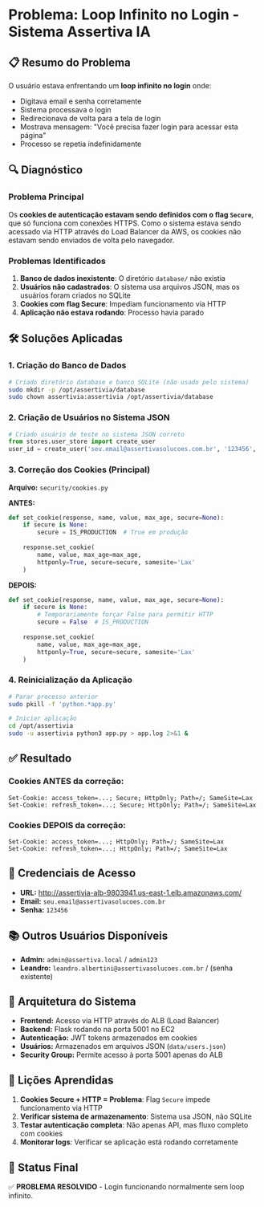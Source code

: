 # Problema: Loop Infinito no Login - Sistema Assertiva IA

## 📋 Resumo do Problema

O usuário estava enfrentando um **loop infinito no login** onde:
- Digitava email e senha corretamente
- Sistema processava o login
- Redirecionava de volta para a tela de login
- Mostrava mensagem: "Você precisa fazer login para acessar esta página"
- Processo se repetia indefinidamente

## 🔍 Diagnóstico

### Problema Principal
Os **cookies de autenticação estavam sendo definidos com o flag `Secure`**, que só funciona com conexões HTTPS. Como o sistema estava sendo acessado via HTTP através do Load Balancer da AWS, os cookies não estavam sendo enviados de volta pelo navegador.

### Problemas Identificados

1. **Banco de dados inexistente**: O diretório `database/` não existia
2. **Usuários não cadastrados**: O sistema usa arquivos JSON, mas os usuários foram criados no SQLite
3. **Cookies com flag Secure**: Impediam funcionamento via HTTP
4. **Aplicação não estava rodando**: Processo havia parado

## 🛠️ Soluções Aplicadas

### 1. Criação do Banco de Dados
```bash
# Criado diretório database e banco SQLite (não usado pelo sistema)
sudo mkdir -p /opt/assertivia/database
sudo chown assertivia:assertivia /opt/assertivia/database
```

### 2. Criação de Usuários no Sistema JSON
```python
# Criado usuário de teste no sistema JSON correto
from stores.user_store import create_user
user_id = create_user('seu.email@assertivasolucoes.com.br', '123456', 'admin', 'Usuário Teste')
```

### 3. Correção dos Cookies (Principal)
**Arquivo:** `security/cookies.py`

**ANTES:**
```python
def set_cookie(response, name, value, max_age, secure=None):
    if secure is None:
        secure = IS_PRODUCTION  # True em produção
    
    response.set_cookie(
        name, value, max_age=max_age, 
        httponly=True, secure=secure, samesite='Lax'
    )
```

**DEPOIS:**
```python
def set_cookie(response, name, value, max_age, secure=None):
    if secure is None:
        # Temporariamente forçar False para permitir HTTP
        secure = False  # IS_PRODUCTION
    
    response.set_cookie(
        name, value, max_age=max_age, 
        httponly=True, secure=secure, samesite='Lax'
    )
```

### 4. Reinicialização da Aplicação
```bash
# Parar processo anterior
sudo pkill -f 'python.*app.py'

# Iniciar aplicação
cd /opt/assertivia
sudo -u assertivia python3 app.py > app.log 2>&1 &
```

## ✅ Resultado

### Cookies ANTES da correção:
```
Set-Cookie: access_token=...; Secure; HttpOnly; Path=/; SameSite=Lax
Set-Cookie: refresh_token=...; Secure; HttpOnly; Path=/; SameSite=Lax
```

### Cookies DEPOIS da correção:
```
Set-Cookie: access_token=...; HttpOnly; Path=/; SameSite=Lax
Set-Cookie: refresh_token=...; HttpOnly; Path=/; SameSite=Lax
```

## 🎯 Credenciais de Acesso

- **URL:** http://assertivia-alb-9803941.us-east-1.elb.amazonaws.com/
- **Email:** `seu.email@assertivasolucoes.com.br`
- **Senha:** `123456`

## 📚 Outros Usuários Disponíveis

- **Admin:** `admin@assertiva.local` / `admin123`
- **Leandro:** `leandro.albertini@assertivasolucoes.com.br` / (senha existente)

## 🔧 Arquitetura do Sistema

- **Frontend:** Acesso via HTTP através do ALB (Load Balancer)
- **Backend:** Flask rodando na porta 5001 no EC2
- **Autenticação:** JWT tokens armazenados em cookies
- **Usuários:** Armazenados em arquivos JSON (`data/users.json`)
- **Security Group:** Permite acesso à porta 5001 apenas do ALB

## 📝 Lições Aprendidas

1. **Cookies Secure + HTTP = Problema**: Flag `Secure` impede funcionamento via HTTP
2. **Verificar sistema de armazenamento**: Sistema usa JSON, não SQLite
3. **Testar autenticação completa**: Não apenas API, mas fluxo completo com cookies
4. **Monitorar logs**: Verificar se aplicação está rodando corretamente

## 🚀 Status Final

✅ **PROBLEMA RESOLVIDO** - Login funcionando normalmente sem loop infinito.
